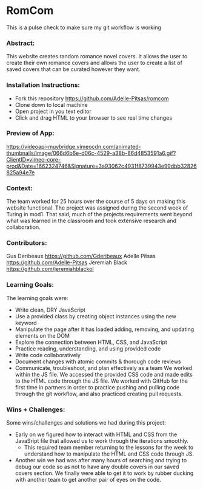 # RomCom  

This is a pulse check to make sure my git workflow is working

### Abstract:
[//]: <>
This website creates random romance novel covers. It allows the user to create their own romance covers and allows the user to create a list of saved covers that can be curated however they want.

### Installation Instructions:
[//]: <>
- Fork this repository https://github.com/Adelle-Pitsas/romcom
- Clone down to local machine
- Open project in you text editor
- Click and drag HTML to your browser to see real time changes

### Preview of App:
[//]: <> 
https://videoapi-muybridge.vimeocdn.com/animated-thumbnails/image/066d6b6e-d06c-4529-a38b-86d4853591a6.gif?ClientID=vimeo-core-prod&Date=1662324746&Signature=3a93062c4931f8739943e99dbb32826825a94e7e

### Context:
[//]: <>
The team worked for 25 hours over the course of 5 days on making this website functional. The project was assigned during the second week of Turing in mod1. That said, much of the projects requirements went beyond what was learned in the classroom and took extensive research and collaboration.

### Contributors:
[//]: <> (Who worked on this application? Link to their GitHubs.)
Gus Deribeaux https://github.com/Gderibeaux
Adelle Pitsas https://github.com/Adelle-Pitsas
Jeremiah Black https://github.com/jeremiahblackol

### Learning Goals:
[//]: <> (What were the learning goals of this project? What tech did you work with?)
The learning goals were:
- Write clean, DRY JavaScript
- Use a provided class by creating object instances using the new keyword
- Manipulate the page after it has loaded adding, removing, and updating elements on the DOM
- Explore the connection between HTML, CSS, and JavaScript
- Practice reading, understanding, and using provided code
- Write code collaboratively
- Document changes with atomic commits & thorough code reviews
- Communicate, troubleshoot, and plan effectively as a team
We worked within the JS file. We accessed the provided CSS code and made edits to the HTML code through the JS file. We worked with GitHub for the first time in partners in order to practice pushing and pulling code through the git workflow, and also practiced creating pull requests.

### Wins + Challenges:
[//]: <> (What are 2-3 wins you have from this project? What were some challenges you faced - and how did you get over them?)
Some wins/challenges and solutions we had during this project:
- Early on we figured how to interact with HTML and CSS from the JavaSript file that allowed us to work through the iterations smoothly.
  - This required team member returning to the lessons for the week to understand how to manipulate the HTML and CSS code through JS.
- Another win we had was after many hours of searching and trying to debug our code so as not to have any double covers in our saved covers section. We finally were able to get it to work by rubber ducking with another team to get another pair of eyes on the code.
